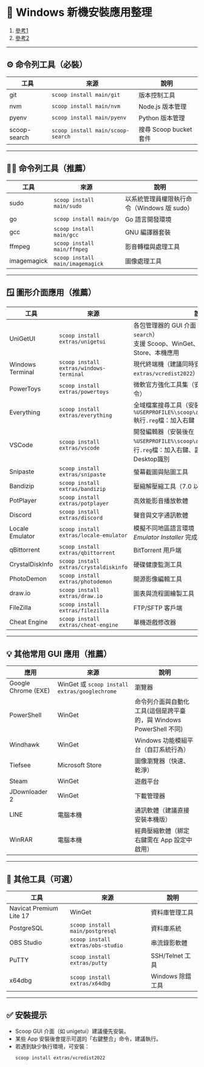 # 🧰 Windows 新機安裝應用整理

1. [參考1](https://www.cnblogs.com/fires/p/18727717)
2. [參考2](https://github.com/killsen/scoop-dev?tab=readme-ov-file)

---

## ⚙️ 命令列工具（必裝）

| 工具 | 來源 | 說明 |
|------|------|------|
| git | `scoop install main/git` | 版本控制工具 |
| nvm | `scoop install main/nvm` | Node.js 版本管理 |
| pyenv | `scoop install main/pyenv` | Python 版本管理 |
| scoop-search | `scoop install main/scoop-search` | 搜尋 Scoop bucket 套件 |

---

## 🧑‍💻 命令列工具（推薦）

| 工具 | 來源 | 說明 |
|------|------|------|
| sudo | `scoop install main/sudo` | 以系統管理員權限執行命令（Windows 版 sudo）|
| go | `scoop install main/go` | Go 語言開發環境 |
| gcc | `scoop install main/gcc` | GNU 編譯器套裝 |
| ffmpeg | `scoop install main/ffmpeg` | 影音轉檔與處理工具 |
| imagemagick | `scoop install main/imagemagick` | 圖像處理工具 |

---

## 🪟 圖形介面應用（推薦）

| 工具 | 來源 | 說明 |
|------|------|------|
| UniGetUI | `scoop install extras/unigetui` | 各包管理器的 GUI 介面（需 `main/scoop-search`）<br>支援 Scoop、WinGet、Chocolatey、MS Store、本機應用 |
| Windows Terminal | `scoop install extras/windows-terminal` | 現代終端機（建議同時安裝 `extras/vcredist2022`） |
| PowerToys | `scoop install extras/powertoys` | 微軟官方強化工具集（安裝後會提示右鍵整合指令） |
| Everything | `scoop install extras/everything` | 全域檔案搜尋工具（安裝後在 `%USERPROFILE%\scoop\apps\everything\current` 執行`.reg`檔：加入右鍵 |
| VSCode | `scoop install extras/vscode` | 開發編輯器（安裝後在 `%USERPROFILE%\scoop\apps\vscode\current` 執行`.reg`檔：加入右鍵、副檔名關聯、GitHub Desktop識別 |
| Snipaste | `scoop install extras/snipaste` | 螢幕截圖與貼圖工具 |
| Bandizip | `scoop install extras/bandizip` | 壓縮解壓縮工具（7.0 以上版本含廣告） |
| PotPlayer | `scoop install extras/potplayer` | 高效能影音播放軟體 |
| Discord | `scoop install extras/discord` | 聲音與文字通訊軟體 |
| Locale Emulator | `scoop install extras/locale-emulator` | 模擬不同地區語言環境（安裝後執行 *Locale Emulator Installer* 完成） |
| qBittorrent | `scoop install extras/qbittorrent` | BitTorrent 用戶端 |
| CrystalDiskInfo | `scoop install extras/crystaldiskinfo` | 硬碟健康監測工具 |
| PhotoDemon | `scoop install extras/photodemon` | 開源影像編輯工具 |
| draw.io | `scoop install extras/draw.io` | 圖表與流程圖繪製工具 |
| FileZilla | `scoop install extras/filezilla` | FTP/SFTP 客戶端 |
| Cheat Engine | `scoop install extras/cheat-engine` | 單機遊戲修改器 |

---

## 💡 其他常用 GUI 應用（推薦）

| 應用 | 來源 | 說明 |
|------|------|------|
| Google Chrome (EXE) | WinGet 或 `scoop install extras/googlechrome` | 瀏覽器 |
| PowerShell | WinGet | 命令列介面與自動化工具(這個是跨平臺的，與 Windows PowerShell 不同) |
| Windhawk | WinGet | Windows 功能模組平台（自訂系統行為） |
| Tiefsee | Microsoft Store | 圖像瀏覽器（快速、乾淨） |
| Steam | WinGet | 遊戲平台 |
| JDownloader 2 | WinGet | 下載管理器 |
| LINE | 電腦本機 | 通訊軟體（建議直接安裝本機版） |
| WinRAR | 電腦本機 | 經典壓縮軟體（綁定右鍵需在 App 設定中啟用）|

---

## 🧩 其他工具（可選）

| 工具 | 來源 | 說明 |
|------|------|------|
| Navicat Premium Lite 17 | WinGet | 資料庫管理工具 |
| PostgreSQL | `scoop install main/postgresql` | 資料庫系統 |
| OBS Studio | `scoop install extras/obs-studio` | 串流錄影軟體 |
| PuTTY | `scoop install extras/putty` | SSH/Telnet 工具 |
| x64dbg | `scoop install extras/x64dbg` | Windows 除錯工具 |

---

## ✅ 安裝提示
- Scoop GUI 介面（如 unigetui）建議優先安裝。
- 某些 App 安裝後會提示可選的「右鍵整合」命令，建議執行。
- 若遇到缺少執行環境，可安裝：
  ```bash
  scoop install extras/vcredist2022
  ```
